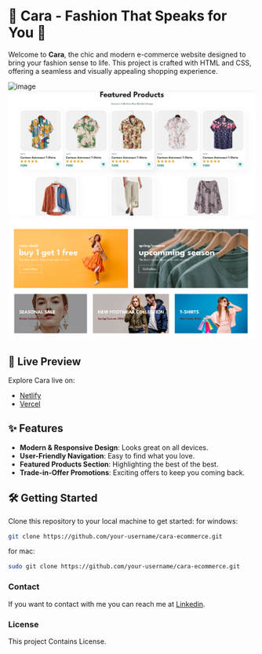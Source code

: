 # 🌟 Cara - Fashion That Speaks for You 🌟

Welcome to **Cara**, the chic and modern e-commerce website designed to bring your fashion sense to life. This project is crafted with HTML and CSS, offering a seamless and visually appealing shopping experience.

![image](https://github.com/user-attachments/assets/6e8c0664-fd21-42f0-a11e-bbeab8e3f6d0)
![alt text](<readme img/sc2.png>)
![alt text](<readme img/sc3.png>)

## 🚀 Live Preview

Explore Cara live on:

- [Netlify](https://fashionbycara.netlify.app/)
- [Vercel](https://fashionbycara.vercel.app/)

## ✨ Features

- **Modern & Responsive Design**: Looks great on all devices.
- **User-Friendly Navigation**: Easy to find what you love.
- **Featured Products Section**: Highlighting the best of the best.
- **Trade-in-Offer Promotions**: Exciting offers to keep you coming back.

## 🛠️ Getting Started

Clone this repository to your local machine to get started:
for windows:

```bash
git clone https://github.com/your-username/cara-ecommerce.git
```

for mac:

```bash
sudo git clone https://github.com/your-username/cara-ecommerce.git
```

### Contact

If you want to contact with me you can reach me at [Linkedin](https://www.linkedin.com/in/vansh-dhalor-000a7524a/).

### License

This project Contains License.

